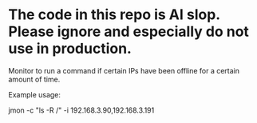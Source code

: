 # The code in this repo is AI slop. Please ignore and especially do not use in production.

Monitor to run a command if certain IPs have been offline for a certain amount of time.

Example usage:

jmon -c "ls -R /" -i 192.168.3.90,192.168.3.191   
